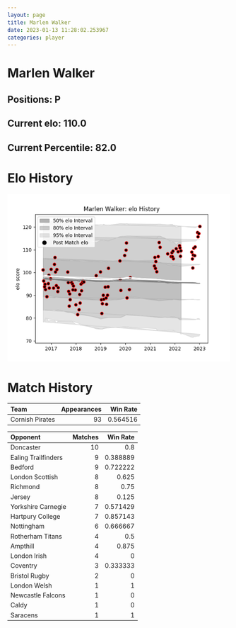 ```yaml
---  
layout: page  
title: Marlen Walker  
date: 2023-01-13 11:28:02.253967  
categories: player  
---
```

# Marlen Walker

## Positions: P

## Current elo: 110.0

## Current Percentile: 82.0

# Elo History


![elo history](history_MarlenWalker.png)
# Match History


| Team            |   Appearances |   Win Rate |
|:----------------|--------------:|-----------:|
| Cornish Pirates |            93 |   0.564516 |

| Opponent            |   Matches |   Win Rate |
|:--------------------|----------:|-----------:|
| Doncaster           |        10 |   0.8      |
| Ealing Trailfinders |         9 |   0.388889 |
| Bedford             |         9 |   0.722222 |
| London Scottish     |         8 |   0.625    |
| Richmond            |         8 |   0.75     |
| Jersey              |         8 |   0.125    |
| Yorkshire Carnegie  |         7 |   0.571429 |
| Hartpury College    |         7 |   0.857143 |
| Nottingham          |         6 |   0.666667 |
| Rotherham Titans    |         4 |   0.5      |
| Ampthill            |         4 |   0.875    |
| London Irish        |         4 |   0        |
| Coventry            |         3 |   0.333333 |
| Bristol Rugby       |         2 |   0        |
| London Welsh        |         1 |   1        |
| Newcastle Falcons   |         1 |   0        |
| Caldy               |         1 |   0        |
| Saracens            |         1 |   1        |